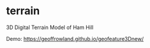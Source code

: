 # terrain

3D Digital Terrain Model of Ham Hill

Demo: https://geoffrowland.github.io/geofeature3Dnew/
